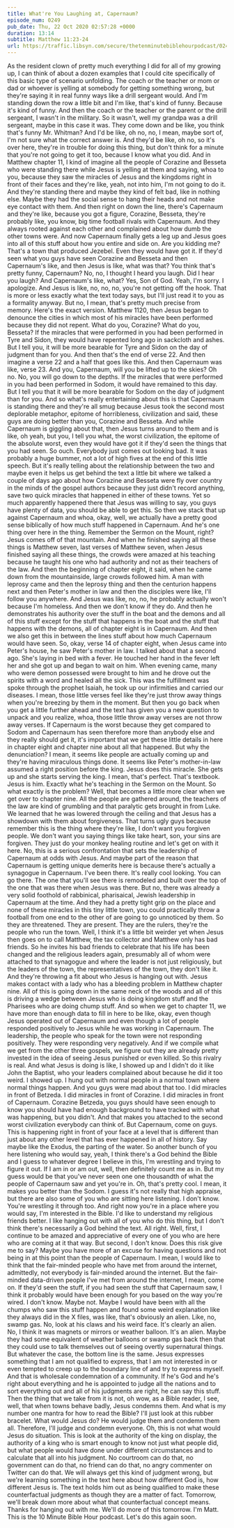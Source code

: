 ```yaml
---
title: What're You Laughing at, Capernaum?
episode_num: 0249
pub_date: Thu, 22 Oct 2020 02:57:28 +0000
duration: 13:14
subtitle: Matthew 11:23-24
url: https://traffic.libsyn.com/secure/thetenminutebiblehourpodcast/0249_-_Whatre_You_Laughing_at_Capernaum.mp3
---
```


 As the resident clown of pretty much everything I did for all of my growing up, I can think of about a dozen examples that I could cite specifically of this basic type of scenario unfolding. The coach or the teacher or mom or dad or whoever is yelling at somebody for getting something wrong, but they're saying it in real funny ways like a drill sergeant would. And I'm standing down the row a little bit and I'm like, that's kind of funny. Because it's kind of funny. And then the coach or the teacher or the parent or the drill sergeant, I wasn't in the military. So it wasn't, well my grandpa was a drill sergeant, maybe in this case it was. They come down and be like, you think that's funny Mr. Whitman? And I'd be like, oh no, no, I mean, maybe sort of, I'm not sure what the correct answer is. And they'd be like, oh no, so it's over here, they're in trouble for doing this thing, but don't think for a minute that you're not going to get it too, because I know what you did. And in Matthew chapter 11, I kind of imagine all the people of Corazine and Besseta who were standing there while Jesus is yelling at them and saying, whoa to you, because they saw the miracles of Jesus and the kingdoms right in front of their faces and they're like, yeah, not into him, I'm not going to do it. And they're standing there and maybe they kind of felt bad, like in nothing else. Maybe they had the social sense to hang their heads and not make eye contact with them. And then right on down the line, there's Capernaum and they're like, because you got a figure, Corazine, Besseta, they're probably like, you know, big time football rivals with Capernaum. And they always rooted against each other and complained about how dumb the other towns were. And now Capernaum finally gets a leg up and Jesus goes into all of this stuff about how you entire and side on. Are you kidding me? That's a town that produced Jezebel. Even they would have got it. If they'd seen what you guys have seen Corazine and Besseta and then Capernaum's like, and then Jesus is like, what was that? You think that's pretty funny, Capernaum? No, no, I thought I heard you laugh. Did I hear you laugh? And Capernaum's like, what? Yes, Son of God. Yeah, I'm sorry. I apologize. And Jesus is like, no, no, no, you're not getting off the hook. That is more or less exactly what the text today says, but I'll just read it to you as a formality anyway. But no, I mean, that's pretty much precise from memory. Here's the exact version. Matthew 1120, then Jesus began to denounce the cities in which most of his miracles have been performed because they did not repent. What do you, Corazine? What do you, Besseta? If the miracles that were performed in you had been performed in Tyre and Sidon, they would have repented long ago in sackcloth and ashes. But I tell you, it will be more bearable for Tyre and Sidon on the day of judgment than for you. And then that's the end of verse 22. And then imagine a verse 22 and a half that goes like this. And then Capernaum was like, verse 23. And you, Capernaum, will you be lifted up to the skies? Oh no. No, you will go down to the depths. If the miracles that were performed in you had been performed in Sodom, it would have remained to this day. But I tell you that it will be more bearable for Sodom on the day of judgment than for you. And so what's really entertaining about this is that Capernaum is standing there and they're all smug because Jesus took the second most deplorable metaphor, epitome of horribleness, civilization and said, these guys are doing better than you, Corazine and Besseta. And while Capernaum is giggling about that, then Jesus turns around to them and is like, oh yeah, but you, I tell you what, the worst civilization, the epitome of the absolute worst, even they would have got it if they'd seen the things that you had seen. So ouch. Everybody just comes out looking bad. It was probably a huge bummer, not a lot of high fives at the end of this little speech. But it's really telling about the relationship between the two and maybe even it helps us get behind the text a little bit where we talked a couple of days ago about how Corazine and Besseta were fly over country in the minds of the gospel authors because they just didn't record anything, save two quick miracles that happened in either of these towns. Yet so much apparently happened there that Jesus was willing to say, you guys have plenty of data, you should be able to get this. So then we stack that up against Capernaum and whoa, okay, well, we actually have a pretty good sense biblically of how much stuff happened in Capernaum. And he's one thing over here in the thing. Remember the Sermon on the Mount, right? Jesus comes off of that mountain. And when he finished saying all these things is Matthew seven, last verses of Matthew seven, when Jesus finished saying all these things, the crowds were amazed at his teaching because he taught his one who had authority and not as their teachers of the law. And then the beginning of chapter eight, it said, when he came down from the mountainside, large crowds followed him. A man with leprosy came and then the leprosy thing and then the centurion happens next and then Peter's mother in law and then the disciples were like, I'll follow you anywhere. And Jesus was like, no, no, he probably actually won't because I'm homeless. And then we don't know if they do. And then he demonstrates his authority over the stuff in the boat and the demons and all of this stuff except for the stuff that happens in the boat and the stuff that happens with the demons, all of chapter eight is in Capernaum. And then we also get this in between the lines stuff about how much Capernaum would have seen. So, okay, verse 14 of chapter eight, when Jesus came into Peter's house, he saw Peter's mother in law. I talked about that a second ago. She's laying in bed with a fever. He touched her hand in the fever left her and she got up and began to wait on him. When evening came, many who were demon possessed were brought to him and he drove out the spirits with a word and healed all the sick. This was the fulfillment was spoke through the prophet Isaiah, he took up our infirmities and carried our diseases. I mean, those little verses feel like they're just throw away things when you're breezing by them in the moment. But then you go back when you get a little further ahead and the text has given you a new question to unpack and you realize, whoa, those little throw away verses are not throw away verses. If Capernaum is the worst because they get compared to Sodom and Capernaum has seen therefore more than anybody else and they really should get it, it's important that we get these little details in here in chapter eight and chapter nine about all that happened. But why the denunciation? I mean, it seems like people are actually coming up and they're having miraculous things done. It seems like Peter's mother-in-law assumed a right position before the king. Jesus does this miracle. She gets up and she starts serving the king. I mean, that's perfect. That's textbook. Jesus is him. Exactly what he's teaching in the Sermon on the Mount. So what exactly is the problem? Well, that becomes a little more clear when we get over to chapter nine. All the people are gathered around, the teachers of the law are kind of grumbling and that paralytic gets brought in from Luke. We learned that he was lowered through the ceiling and that Jesus has a showdown with them about forgiveness. That turns ugly guys because remember this is the thing where they're like, I don't want you forgiven people. We don't want you saying things like take heart, son, your sins are forgiven. They just do your monkey healing routine and let's get on with it here. No, this is a serious confrontation that sets the leadership of Capernaum at odds with Jesus. And maybe part of the reason that Capernaum is getting unique demerits here is because there's actually a synagogue in Capernaum. I've been there. It's really cool looking. You can go there. The one that you'll see there is remodeled and built over the top of the one that was there when Jesus was there. But no, there was already a very solid foothold of rabbinical, pharisaical, Jewish leadership in Capernaum at the time. And they had a pretty tight grip on the place and none of these miracles in this tiny little town, you could practically throw a football from one end to the other of are going to go unnoticed by them. So they are threatened. They are present. They are the rulers, they're the people who run the town. Well, I think it's a little bit weirder yet when Jesus then goes on to call Matthew, the tax collector and Matthew only has bad friends. So he invites his bad friends to celebrate that his life has been changed and the religious leaders again, presumably all of whom were attached to that synagogue and where the leader is not just religiously, but the leaders of the town, the representatives of the town, they don't like it. And they're throwing a fit about who Jesus is hanging out with. Jesus makes contact with a lady who has a bleeding problem in Matthew chapter nine. All of this is going down in the same neck of the woods and all of this is driving a wedge between Jesus who is doing kingdom stuff and the Pharisees who are doing chump stuff. And so when we get to chapter 11, we have more than enough data to fill in here to be like, okay, even though Jesus operated out of Capernaum and even though a lot of people responded positively to Jesus while he was working in Capernaum. The leadership, the people who speak for the town were not responding positively. They were responding very negatively. And if we compile what we get from the other three gospels, we figure out they are already pretty invested in the idea of seeing Jesus punished or even killed. So this rivalry is real. And what Jesus is doing is like, I showed up and I didn't do it like John the Baptist, who your leaders complained about because he did it too weird. I showed up. I hung out with normal people in a normal town where normal things happen. And you guys were mad about that too. I did miracles in front of Betzeda. I did miracles in front of Corazine. I did miracles in front of Capernaum. Corazine Betzeda, you guys should have seen enough to know you should have had enough background to have tracked with what was happening, but you didn't. And that makes you attached to the second worst civilization everybody can think of. But Capernaum, come on guys. This is happening right in front of your face at a level that is different than just about any other level that has ever happened in all of history. Say maybe like the Exodus, the parting of the water. So another bunch of you here listening who would say, yeah, I think there's a God behind the Bible and I guess to whatever degree I believe in this, I'm wrestling and trying to figure it out. If I am in or am out, well, then definitely count me as in. But my guess would be that you've never seen one one thousandth of what the people of Capernaum saw and yet you're in. Oh, that's pretty cool. I mean, it makes you better than the Sodom. I guess it's not really that high appraise, but there are also some of you who are sitting here listening. I don't know. You're wrestling it through too. And right now you're in a place where you would say, I'm interested in the Bible. I'd like to understand my religious friends better. I like hanging out with all of you who do this thing, but I don't think there's necessarily a God behind the text. All right. Well, first, I continue to be amazed and appreciative of every one of you who are here who are coming at it that way. But second, I don't know. Does this risk give me to say? Maybe you have more of an excuse for having questions and not being in at this point than the people of Capernaum. I mean, I would like to think that the fair-minded people who have met from around the internet, admittedly, not everybody is fair-minded around the internet. But the fair-minded data-driven people I've met from around the internet, I mean, come on. If they'd seen the stuff, if you had seen the stuff that Capernaum saw, I think it probably would have been enough for you based on the way you're wired. I don't know. Maybe not. Maybe I would have been with all the chumps who saw this stuff happen and found some weird explanation like they always did in the X files, was like, that's obviously an alien. Like, no, swamp gas. No, look at his claws and his weird face. It's clearly an alien. No, I think it was magnets or mirrors or weather balloon. It's an alien. Maybe they had some equivalent of weather balloons or swamp gas back then that they could use to talk themselves out of seeing overtly supernatural things. But whatever the case, the bottom line is the same. Jesus expresses something that I am not qualified to express, that I am not interested in or even tempted to creep up to the boundary line of and try to express myself. And that is wholesale condemnation of a community. If he's God and he's right about everything and he is appointed to judge all the nations and to sort everything out and all of his judgments are right, he can say this stuff. Then the thing that we take from it is not, oh wow, as a Bible reader, I see, well, that when towns behave badly, Jesus condemns them. And what is my number one mantra for how to read the Bible? I'll just look at this rubber bracelet. What would Jesus do? He would judge them and condemn them all. Therefore, I'll judge and condemn everyone. Oh, this is not what would Jesus do situation. This is look at the authority of the king on display, the authority of a king who is smart enough to know not just what people did, but what people would have done under different circumstances and to calculate that all into his judgment. No courtroom can do that, no government can do that, no friend can do that, no angry commenter on Twitter can do that. We will always get this kind of judgment wrong, but we're learning something in the text here about how different God is, how different Jesus is. The text holds him out as being qualified to make these counterfactual judgments as though they are a matter of fact. Tomorrow, we'll break down more about what that counterfactual concept means. Thanks for hanging out with me. We'll do more of this tomorrow. I'm Matt. This is the 10 Minute Bible Hour podcast. Let's do this again soon.